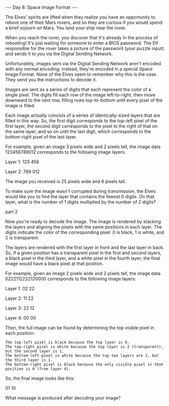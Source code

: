 --- Day 8: Space Image Format ---

The Elves' spirits are lifted when they realize you have an opportunity to reboot one of their Mars rovers, and 
so they are curious if you would spend a brief sojourn on Mars. You land your ship near the rover.

When you reach the rover, you discover that it's already in the process of rebooting! It's just waiting for 
someone to enter a BIOS password. The Elf responsible for the rover takes a picture of the password (your puzzle 
input) and sends it to you via the Digital Sending Network.

Unfortunately, images sent via the Digital Sending Network aren't encoded with any normal encoding; instead, 
they're encoded in a special Space Image Format. None of the Elves seem to remember why this is the case. They 
send you the instructions to decode it.

Images are sent as a series of digits that each represent the color of a single pixel. The digits fill each row 
of the image left-to-right, then move downward to the next row, filling rows top-to-bottom until every pixel of 
the image is filled.

Each image actually consists of a series of identically-sized layers that are filled in this way. So, the first 
digit corresponds to the top-left pixel of the first layer, the second digit corresponds to the pixel to the 
right of that on the same layer, and so on until the last digit, which corresponds to the bottom-right pixel of 
the last layer.

For example, given an image 3 pixels wide and 2 pixels tall, the image data 123456789012 corresponds to the 
following image layers:

Layer 1: 123
         456

Layer 2: 789
         012

The image you received is 25 pixels wide and 6 pixels tall.

To make sure the image wasn't corrupted during transmission, the Elves would like you to find the layer that 
contains the fewest 0 digits. On that layer, what is the number of 1 digits multiplied by the number of 2 
digits?

part 2

Now you're ready to decode the image. The image is rendered by stacking the layers and aligning the pixels with the same positions in each layer. The digits indicate the color of the corresponding pixel: 0 is black, 1 is white, and 2 is transparent.

The layers are rendered with the first layer in front and the last layer in back. So, if a given position has a transparent pixel in the first and second layers, a black pixel in the third layer, and a white pixel in the fourth layer, the final image would have a black pixel at that position.

For example, given an image 2 pixels wide and 2 pixels tall, the image data 0222112222120000 corresponds to the following image layers:

Layer 1: 02
         22

Layer 2: 11
         22

Layer 3: 22
         12

Layer 4: 00
         00

Then, the full image can be found by determining the top visible pixel in each position:

    The top-left pixel is black because the top layer is 0.
    The top-right pixel is white because the top layer is 2 (transparent), but the second layer is 1.
    The bottom-left pixel is white because the top two layers are 2, but the third layer is 1.
    The bottom-right pixel is black because the only visible pixel in that position is 0 (from layer 4).

So, the final image looks like this:

01
10

What message is produced after decoding your image?